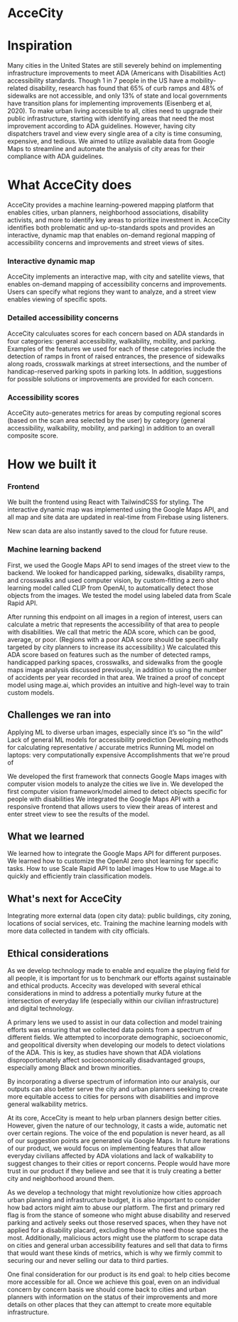 # AcceCity

# Inspiration

Many cities in the United States are still severely behind on implementing infrastructure improvements to meet ADA (Americans with Disabilities Act) accessibility standards. Though 1 in 7 people in the US have a mobility-related disability, research has found that 65% of curb ramps and 48% of sidewalks are not accessible, and only 13% of state and local governments have transition plans for implementing improvements (Eisenberg et al, 2020). To make urban living accessible to all, cities need to upgrade their public infrastructure, starting with identifying areas that need the most improvement according to ADA guidelines. However, having city dispatchers travel and view every single area of a city is time consuming, expensive, and tedious. We aimed to utilize available data from Google Maps to streamline and automate the analysis of city areas for their compliance with ADA guidelines.

# What AcceCity does

AcceCity provides a machine learning-powered mapping platform that enables cities, urban planners, neighborhood associations, disability activists, and more to identify key areas to prioritize investment in. AcceCity identifies both problematic and up-to-standards spots and provides an interactive, dynamic map that enables on-demand regional mapping of accessibility concerns and improvements and street views of sites.

### Interactive dynamic map

AcceCity implements an interactive map, with city and satellite views, that enables on-demand mapping of accessibility concerns and improvements. Users can specify what regions they want to analyze, and a street view enables viewing of specific spots.

### Detailed accessibility concerns

AcceCity calculuates scores for each concern based on ADA standards in four categories: general accessibility, walkability, mobility, and parking. Examples of the features we used for each of these categories include the detection of ramps in front of raised entrances, the presence of sidewalks along roads, crosswalk markings at street intersections, and the number of handicap-reserved parking spots in parking lots. In addition, suggestions for possible solutions or improvements are provided for each concern.

### Accessibility scores

AcceCity auto-generates metrics for areas by computing regional scores (based on the scan area selected by the user) by category (general accessibility, walkability, mobility, and parking) in addition to an overall composite score.

# How we built it

### Frontend

We built the frontend using React with TailwindCSS for styling. The interactive dynamic map was implemented using the Google Maps API, and all map and site data are updated in real-time from Firebase using listeners.

New scan data are also instantly saved to the cloud for future reuse.

### Machine learning backend

First, we used the Google Maps API to send images of the street view to the backend. We looked for handicapped parking, sidewalks, disability ramps, and crosswalks and used computer vision, by custom-fitting a zero shot learning model called CLIP from OpenAI, to automatically detect those objects from the images. We tested the model using labeled data from Scale Rapid API.

After running this endpoint on all images in a region of interest, users can calculate a metric that represents the accessibility of that area to people with disabilities. We call that metric the ADA score, which can be good, average, or poor. (Regions with a poor ADA score should be specifically targeted by city planners to increase its accessibility.) We calculated this ADA score based on features such as the number of detected ramps, handicapped parking spaces, crosswalks, and sidewalks from the google maps image analysis discussed previously, in addition to using the number of accidents per year recorded in that area. We trained a proof of concept model using mage.ai, which provides an intuitive and high-level way to train custom models.

## Challenges we ran into

Applying ML to diverse urban images, especially since it’s so “in the wild”
Lack of general ML models for accessibility prediction
Developing methods for calculating representative / accurate metrics
Running ML model on laptops: very computationally expensive
Accomplishments that we're proud of

We developed the first framework that connects Google Maps images with computer vision models to analyze the cities we live in.
We developed the first computer vision framework/model aimed to detect objects specific for people with disabilities
We integrated the Google Maps API with a responsive frontend that allows users to view their areas of interest and enter street view to see the results of the model.

## What we learned

We learned how to integrate the Google Maps API for different purposes.
We learned how to customize the OpenAI zero shot learning for specific tasks.
How to use Scale Rapid API to label images
How to use Mage.ai to quickly and efficiently train classification models.

## What's next for AcceCity

Integrating more external data (open city data): public buildings, city zoning, locations of social services, etc.
Training the machine learning models with more data collected in tandem with city officials.

## Ethical considerations

As we develop technology made to enable and equalize the playing field for all people, it is important for us to benchmark our efforts against sustainable and ethical products. Accecity was developed with several ethical considerations in mind to address a potentially murky future at the intersection of everyday life (especially within our civilian infrastructure) and digital technology.

A primary lens we used to assist in our data collection and model training efforts was ensuring that we collected data points from a spectrum of different fields. We attempted to incorporate demographic, socioeconomic, and geopolitical diversity when developing our models to detect violations of the ADA. This is key, as studies have shown that ADA violations disproportionately affect socioeconomically disadvantaged groups, especially among Black and brown minorities.

By incorporating a diverse spectrum of information into our analysis, our outputs can also better serve the city and urban planners seeking to create more equitable access to cities for persons with disabilities and improve general walkability metrics.

At its core, AcceCity is meant to help urban planners design better cities. However, given the nature of our technology, it casts a wide, automatic net over certain regions. The voice of the end population is never heard, as all of our suggestion points are generated via Google Maps. In future iterations of our product, we would focus on implementing features that allow everyday civilians affected by ADA violations and lack of walkability to suggest changes to their cities or report concerns. People would have more trust in our product if they believe and see that it is truly creating a better city and neighborhood around them.

As we develop a technology that might revolutionize how cities approach urban planning and infrastructure budget, it is also important to consider how bad actors might aim to abuse our platform. The first and primary red flag is from the stance of someone who might abuse disability and reserved parking and actively seeks out those reserved spaces, when they have not applied for a disability placard, excluding those who need those spaces the most. Additionally, malicious actors might use the platform to scrape data on cities and general urban accessibility features and sell that data to firms that would want these kinds of metrics, which is why we firmly commit to securing our and never selling our data to third parties.

One final consideration for our product is its end goal: to help cities become more accessible for all. Once we achieve this goal, even on an individual concern by concern basis we should come back to cities and urban planners with information on the status of their improvements and more details on other places that they can attempt to create more equitable infrastructure.
